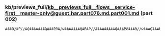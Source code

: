 ### kb/previews_full/kb__previews_full__flows__service-first__master-only@guest.har.part076.md.part001.md (part 002)

```md
AAAD/AP//AQAAAAAAAQAAAP8A/wAAAAAAAQABAP//AAAAAAAAAQAAAP8AAAD//wAAAQAAAP8A/wAAAAEAAQAAAP8AAAABA
```

```
